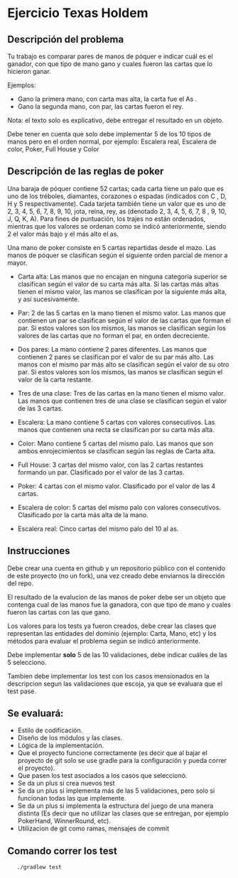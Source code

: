 # Ejercicio Texas Holdem

## Descripción del problema

Tu trabajo es comparar pares de manos de póquer e indicar cuál es el ganador, con que tipo de mano gano y cuales fueron las cartas que lo hicieron ganar.

Ejemplos:  
 - Gano la primera mano, con carta mas alta, la carta fue el As .
 - Gano la segunda mano, con par, las cartas  fueron el rey.

Nota: el texto solo es explicativo, debe entregar el resultado en un objeto.

Debe tener en cuenta que solo debe implementar 5 de los 10 tipos de manos pero en el orden normal, por ejemplo: Escalera real, Escalera de color, Poker, Full House y Color

## Descripción de las reglas de poker

Una baraja de póquer contiene 52 cartas; cada carta tiene un palo que es uno de los tréboles, diamantes, corazones o espadas (indicados con C , D, H y S respectivamente). Cada tarjeta también tiene un valor que es uno de 2, 3, 4, 5, 6, 7, 8, 9, 10, jota, reina, rey, as (denotado 2, 3, 4, 5, 6, 7, 8 , 9, 10, J, Q, K, A). Para fines de puntuación, los trajes no están ordenados, mientras que los valores se ordenan como se indicó anteriormente, siendo 2 el valor más bajo y el más alto el as.

Una mano de poker consiste en 5 cartas repartidas desde el mazo. Las manos de póquer se clasifican según el siguiente orden parcial de menor a mayor.

- Carta alta: Las manos que no encajan en ninguna categoría superior se clasifican según el valor de su carta más alta. Si las cartas más altas tienen el mismo valor, las manos se clasifican por la siguiente más alta, y así sucesivamente.

- Par: 2 de las 5 cartas en la mano tienen el mismo valor. Las manos que contienen un par se clasifican según el valor de las cartas que forman el par. Si estos valores son los mismos, las manos se clasifican según los valores de las cartas que no forman el par, en orden decreciente.

- Dos pares: La mano contiene 2 pares diferentes. Las manos que contienen 2 pares se clasifican por el valor de su par más alto. Las manos con el mismo par más alto se clasifican según el valor de su otro par. Si estos valores son los mismos, las manos se clasifican según el valor de la carta restante.

- Tres de una clase: Tres de las cartas en la mano tienen el mismo valor. Las manos que contienen tres de una clase se clasifican según el valor de las 3 cartas.

- Escalera: La mano contiene 5 cartas con valores consecutivos. Las manos que contienen una recta se clasifican por su carta más alta.

- Color: Mano contiene 5 cartas del mismo palo. Las manos que son ambos enrojecimientos se clasifican según las reglas de Carta alta.

- Full House: 3 cartas del mismo valor, con las 2 cartas restantes formando un par. Clasificado por el valor de las 3 cartas.

- Poker: 4 cartas con el mismo valor. Clasificado por el valor de las 4 cartas.

- Escalera de color: 5 cartas del mismo palo con valores consecutivos. Clasificado por la carta más alta de la mano.

- Escalera real: Cinco cartas del mismo palo del 10 al as.

## Instrucciones

Debe crear una cuenta en github y un repositorio público con el contenido de este proyecto (no un fork), una vez creado debe enviarnos la dirección del repo.

El resultado de la evalucion de las manos de poker debe ser un objeto que contenga cual de las manos fue la ganadora, con que tipo de mano y cuales fueron las cartas con las que gano.

Los valores para los tests ya fueron creados, debe crear las clases que representan las entidades del dominio (ejemplo: Carta, Mano, etc) y los métodos para evaluar el problema según se indicó anteriormente.

Debe implementar **solo** 5 de las 10 validaciones, debe indicar cuáles de las 5 selecciono.

Tambien debe implementar los test con los casos mensionados en la descripcion segun las validaciones que escoja, ya que se evaluara que el test pase.

## Se evaluará:
- Estilo de codificación.
- Diseño de los módulos y las clases.
- Lógica de la implementación.
- Que el proyecto funcione correctamente (es decir que al bajar el proyecto de git solo se use gradle para la configuración y pueda correr el proyecto).
- Que pasen los test asociados a los casos que seleccionó.
- Se da un plus si crea nuevos test
- Se da un plus si implementa más de las 5 validaciones, pero solo si funcionan todas las que implemente.
- Se da un plus si implementa la estructura del juego de una manera distinta (Es decir que no utilizar las clases que se entregan, por ejemplo PokerHand, WinnerRound, etc).
- Utilizacion de git como ramas, mensajes de commit 

## Comando correr los test
```bash
   ./gradlew test
```

